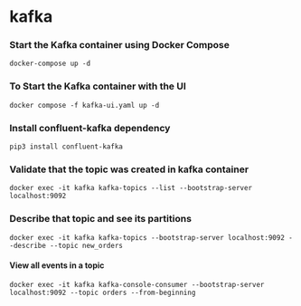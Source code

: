 # kafka

### Start the Kafka container using Docker Compose
`docker-compose up -d`

### To Start the Kafka container with the UI
`docker compose -f kafka-ui.yaml up -d`

### Install confluent-kafka dependency
`pip3 install confluent-kafka`

### Validate that the topic was created in kafka container
`docker exec -it kafka kafka-topics --list --bootstrap-server localhost:9092`

### Describe that topic and see its partitions
`docker exec -it kafka kafka-topics --bootstrap-server localhost:9092 --describe --topic new_orders`

#### View all events in a topic
`docker exec -it kafka kafka-console-consumer --bootstrap-server localhost:9092 --topic orders --from-beginning`


